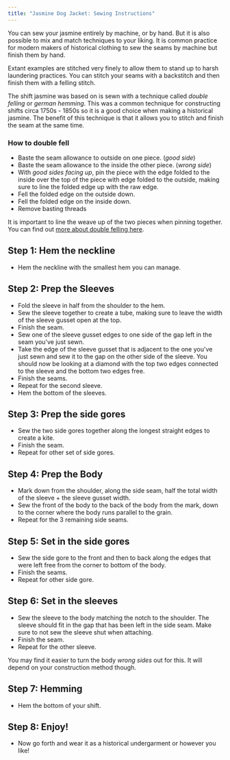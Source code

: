 ```yaml
---
title: "Jasmine Dog Jacket: Sewing Instructions"
---
```


You can sew your jasmine entirely by machine, or by hand. But it is also possible to mix and match techniques to your liking. It is common practice for modern makers of historical clothing to sew the seams by machine but finish them by hand.

Extant examples are stitched very finely to allow them to stand up to harsh laundering practices. You can stitch your seams with a backstitch and then finish them with a felling stitch.

The shift jasmine was based on is sewn with a technique called *double felling* or *german hemming*. This was a common technique for constructing shifts circa 1750s - 1850s so it is a good choice when making a historical jasmine. The benefit of this technique is that it allows you to stitch and finish the seam at the same time.

### How to double fell

- Baste the seam allowance to outside on one piece. (*good side*)
- Baste the seam allowance to the inside the other piece. (*wrong side*)
- With *good sides facing up*, pin the piece with the edge folded to the inside over the top of the piece with edge folded to the outside, making sure to line the folded edge up with the raw edge.
- Fell the folded edge on the outside down.
- Fell the folded edge on the inside down.
- Remove basting threads

<Note>

It is important to line the weave up of the two pieces when pinning together. You can find out [more about double felling here](https://www.sewncompany.com/felled-seam-german-hemming).

</Note>

## Step 1: Hem the neckline

- Hem the neckline with the smallest hem you can manage.

## Step 2: Prep the Sleeves

- Fold the sleeve in half from the shoulder to the hem.
- Sew the sleeve together to create a tube, making sure to leave the width of the sleeve gusset open at the top.
- Finish the seam.
- Sew one of the sleeve gusset edges to one side of the gap left in the seam you've just sewn.
- Take the edge of the sleeve gusset that is adjacent to the one you've just sewn and sew it to the gap on the other side of the sleeve. You should now be looking at a diamond with the top two edges connected to the sleeve and the bottom two edges free.
- Finish the seams.
- Repeat for the second sleeve.
- Hem the bottom of the sleeves.

## Step 3: Prep the side gores

- Sew the two side gores together along the longest straight edges to create a kite.
- Finish the seam.
- Repeat for other set of side gores.

## Step 4: Prep the Body
- Mark down from the shoulder, along the side seam, half the total width of the sleeve + the sleeve gusset width.
- Sew the front of the body to the back of the body from the mark, down to the corner where the body runs parallel to the grain.
- Repeat for the 3 remaining side seams. 

## Step 5: Set in the side gores

- Sew the side gore to the front and then to back along the edges that were left free from the corner to bottom of the body.
- Finish the seams.
- Repeat for other side gore.

## Step 6: Set in the sleeves
- Sew the sleeve to the body matching the notch to the shoulder. The sleeve should fit in the gap that has been left in the side seam. Make sure to not sew the sleeve shut when attaching.
- Finish the seam.
- Repeat for the other sleeve.

<Note>

You may find it easier to turn the body *wrong sides* out for this. It will depend on your construction method though.

</Note>

## Step 7: Hemming

- Hem the bottom of your shift.

## Step 8: Enjoy!
- Now go forth and wear it as a historical undergarment or however you like!

